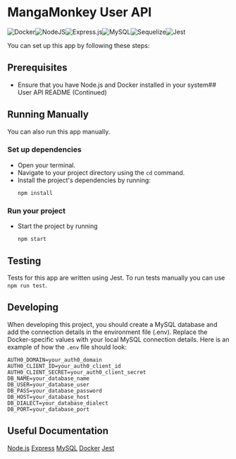 # MangaMonkey User API
![Docker](https://img.shields.io/badge/docker-%230db7ed.svg?style=for-the-badge&logo=docker&logoColor=white)![NodeJS](https://img.shields.io/badge/node.js-6DA55F?style=for-the-badge&logo=node.js&logoColor=white)![Express.js](https://img.shields.io/badge/express.js-%23404d59.svg?style=for-the-badge&logo=express&logoColor=%2361DAFB)![MySQL](https://img.shields.io/badge/mysql-%2300f.svg?style=for-the-badge&logo=mysql&logoColor=white)![Sequelize](https://img.shields.io/badge/Sequelize-52B0E7?style=for-the-badge&logo=Sequelize&logoColor=white)![Jest](https://img.shields.io/badge/-jest-%23C21325?style=for-the-badge&logo=jest&logoColor=white)

<!-- Insert SonarCloud Badges here -->

You can set up this app by following these steps:

## Prerequisites

- Ensure that you have Node.js and Docker installed in your system## User API README (Continued)


## Running Manually

You can also run this app manually.

### Set up dependencies

- Open your terminal.
- Navigate to your project directory using the `cd` command.
- Install the project's dependencies by running:
    ```
    npm install
    ```

### Run your project

- Start the project by running
    ```
    npm start
    ```

## Testing

Tests for this app are written using Jest. To run tests manually you can use `npm run test`.

## Developing

When developing this project, you should create a MySQL database and add the connection details in the environment file (.env). Replace the Docker-specific values with your local MySQL connection details. Here is an example of how the `.env` file should look:

    AUTH0_DOMAIN=your_auth0_domain
    AUTH0_CLIENT_ID=your_auth0_client_id
    AUTH0_CLIENT_SECRET=your_auth0_client_secret
    DB_NAME=your_database_name
    DB_USER=your_database_user
    DB_PASS=your_database_password
    DB_HOST=your_database_host
    DB_DIALECT=your_database_dialect
    DB_PORT=your_database_port

## Useful Documentation

[Node.js](https://nodejs.org/en/doc)
[Express](https://expressjs.com/)
[MySQL](https://dev.mysql.com/doc/)
[Docker](https://docs.docker.com/)
[Jest](https://jestjs.io/)

